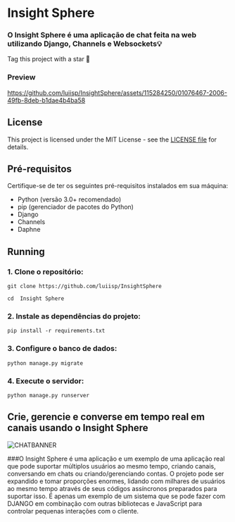 # Insight Sphere

### O Insight Sphere é uma aplicação de chat feita na web utilizando Django, Channels e Websockets💡

Tag this project with a star 🌟

### Preview
https://github.com/luiisp/InsightSphere/assets/115284250/01076467-2006-49fb-8deb-b1dae4b4ba58

## License
This project is licensed under the MIT License - see the [LICENSE file](https://github.com/luiisp/InsightSphere/blob/IS/LICENSE) for details.

## Pré-requisitos

Certifique-se de ter os seguintes pré-requisitos instalados em sua máquina:

- Python (versão 3.0+ recomendado)
- pip (gerenciador de pacotes do Python)
- Django
- Channels
- Daphne

## Running

### 1. Clone o repositório:
   
```git clone https://github.com/luiisp/InsightSphere```

```cd  Insight Sphere```

### 2. Instale as dependências do projeto:

```pip install -r requirements.txt```

### 3. Configure o banco de dados:
   
 ```python manage.py migrate```

### 4. Execute o servidor:

```python manage.py runserver```

## Crie, gerencie e converse em tempo real em canais usando o Insight Sphere

![CHATBANNER](https://github.com/luiisp/InsightSphere/assets/115284250/c3be1068-3c2a-4105-8b47-64b114535d71)

###O Insight Sphere é uma aplicação e um exemplo de uma aplicação real que pode suportar múltiplos usuários ao mesmo tempo, criando canais, conversando em chats ou criando/gerenciando contas. O projeto pode ser expandido e tomar proporções enormes, lidando com milhares de usuários ao mesmo tempo através de seus códigos assíncronos preparados para suportar isso. É apenas um exemplo de um sistema que se pode fazer com DJANGO em combinação com outras bibliotecas e JavaScript para controlar pequenas interações com o cliente. 
